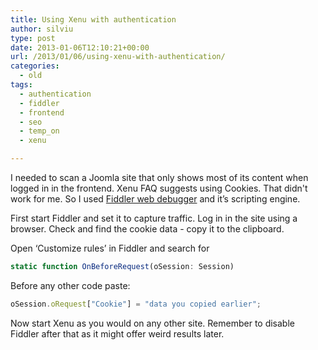 ```yaml
---
title: Using Xenu with authentication
author: silviu
type: post
date: 2013-01-06T12:10:21+00:00
url: /2013/01/06/using-xenu-with-authentication/
categories:
  - old
tags:
  - authentication
  - fiddler
  - frontend
  - seo
  - temp_on
  - xenu

---
```

I needed to scan a Joomla site that only shows most of its content when logged in in the frontend. Xenu FAQ suggests using Cookies. That didn't work for me. So I used [Fiddler web debugger](http://www.fiddler2.com) and it’s scripting engine.

First start Fiddler and set it to capture traffic. Log in in the site using a browser. Check and find the cookie data - copy it to the clipboard.

Open ‘Customize rules’ in Fiddler and search for

```js
static function OnBeforeRequest(oSession: Session)
```

Before any other code paste:

```js
oSession.oRequest["Cookie"] = "data you copied earlier";
```

Now start Xenu as you would on any other site. Remember to disable Fiddler after that as it might offer weird results later.